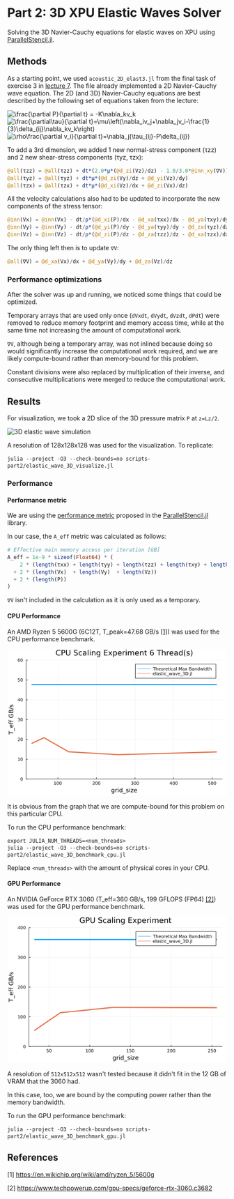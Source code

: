 # Part 2: 3D XPU Elastic Waves Solver
Solving the 3D Navier-Cauchy equations for elastic waves on XPU using [ParallelStencil.jl](https://github.com/omlins/ParallelStencil.jl).

## Methods
As a starting point, we used `acoustic_2D_elast3.jl` from the final task of exercise 3 in [lecture 7](https://eth-vaw-glaciology.github.io/course-101-0250-00/lecture7/#towards_stokes_flow_i_acoustic_to_elastic). The file already implemented a 2D Navier-Cauchy wave equation. The 2D (and 3D) Navier-Cauchy equations are best described by the following set of equations taken from the lecture:

<img src="https://latex.codecogs.com/svg.image?\frac{\partial&space;P}{\partial&space;t}&space;=&space;-K\nabla_kv_k&space;" title="\frac{\partial P}{\partial t} = -K\nabla_kv_k " />

<img src="https://latex.codecogs.com/svg.image?\frac{\partial\tau}{\partial&space;t}=\mu\left(\nabla_iv_j&plus;\nabla_jv_i-\frac{1}{3}\delta_{ij}\nabla_kv_k\right)" title="\frac{\partial\tau}{\partial t}=\mu\left(\nabla_iv_j+\nabla_jv_i-\frac{1}{3}\delta_{ij}\nabla_kv_k\right)" />

<img src="https://latex.codecogs.com/svg.image?\rho\frac{\partial&space;v_i}{\partial&space;t}=\nabla_j(\tau_{ij}-P\delta_{ij})" title="\rho\frac{\partial v_i}{\partial t}=\nabla_j(\tau_{ij}-P\delta_{ij})" />

To add a 3rd dimension, we added 1 new normal-stress component (τzz) and 2 new shear-stress components (τyz, τzx):
```julia
@all(τzz) = @all(τzz) + dt*(2.0*μ*(@d_zi(Vz)/dz) - 1.0/3.0*@inn_xy(∇V))
@all(τyz) = @all(τyz) + dt*μ*(@d_zi(Vy)/dz + @d_yi(Vz)/dy)
@all(τzx) = @all(τzx) + dt*μ*(@d_xi(Vz)/dx + @d_zi(Vx)/dz)

```
All the velocity calculations also had to be updated to incorporate the new components of the stress tensor:
``` julia
@inn(Vx) = @inn(Vx) - dt/ρ*(@d_xi(P)/dx - @d_xa(τxx)/dx - @d_ya(τxy)/dy - @d_za(τzx)/dz)
@inn(Vy) = @inn(Vy) - dt/ρ*(@d_yi(P)/dy - @d_ya(τyy)/dy - @d_za(τyz)/dz - @d_xa(τxy)/dx)
@inn(Vz) = @inn(Vz) - dt/ρ*(@d_zi(P)/dz - @d_za(τzz)/dz - @d_xa(τzx)/dx - @d_ya(τyz)/dy)
```
The only thing left then is to update `∇V`:
```julia
@all(∇V) = @d_xa(Vx)/dx + @d_ya(Vy)/dy + @d_za(Vz)/dz
```

### Performance optimizations

After the solver was up and running, we noticed some things that could be optimized.

Temporary arrays that are used only once (`dVxdt`, `dVydt`, `dVzdt`, `dPdt`) were removed to reduce memory footprint and memory access time, while at the same time not increasing the amount of computational work.

`∇V`, although being a temporary array, was not inlined because doing so would significantly increase the computational work required, and we are likely compute-bound rather than memory-bound for this problem.

Constant divisions were also replaced by multiplication of their inverse, and consecutive multiplications were merged to reduce the computational work.

## Results

For visualization, we took a 2D slice of the 3D pressure matrix `P` at `z=Lz/2`.

![3D elastic wave simulation](img/elastic_wave_3D.gif)

A resolution of 128x128x128 was used for the visualization. To replicate:

```
julia --project -O3 --check-bounds=no scripts-part2/elastic_wave_3D_visualize.jl
```

### Performance

#### Performance metric

We are using the [performance metric](https://github.com/omlins/ParallelStencil.jl#performance-metric) proposed in the [ParallelStencil.jl](https://github.com/omlins/ParallelStencil.jl) library.

In our case, the `A_eff` metric was calculated as follows:
```julia
# Effective main memory access per iteration [GB]
A_eff = 1e-9 * sizeof(Float64) * (
    2 * (length(τxx) + length(τyy) + length(τzz) + length(τxy) + length(τyz) + length(τzx))
  + 2 * (length(Vx)  + length(Vy)  + length(Vz))
  + 2 * (length(P))
)
```
`∇V` isn't included in the calculation as it is only used as a temporary.

#### CPU Performance

An AMD Ryzen 5 5600G (6C12T, T_peak=47.68 GB/s [[1]](#1)) was used for the CPU performance benchmark.

![3D elastic wave CPU benchmark](img/elastic_wave_3D_scaling_experiment_cpu_6threads.png)

It is obvious from the graph that we are compute-bound for this problem on this particular CPU.

To run the CPU performance benchmark:
```
export JULIA_NUM_THREADS=<num_threads>
julia --project -O3 --check-bounds=no scripts-part2/elastic_wave_3D_benchmark_cpu.jl
```
Replace `<num_threads>` with the amount of physical cores in your CPU.

#### GPU Performance

An NVIDIA GeForce RTX 3060 (T_eff=360 GB/s, 199 GFLOPS (FP64) [[2]](#2)) was used for the GPU performance benchmark.

![3D elastic wave GPU benchmark](img/elastic_wave_3D_scaling_experiment_gpu.png)

A resolution of `512x512x512` wasn't tested because it didn't fit in the 12 GB of VRAM that the 3060 had.

In this case, too, we are bound by the computing power rather than the memory bandwidth.

To run the GPU performance benchmark:

```
julia --project -O3 --check-bounds=no scripts-part2/elastic_wave_3D_benchmark_gpu.jl
```

## References

<a id="1">[1]</a> https://en.wikichip.org/wiki/amd/ryzen_5/5600g

<a id="2">[2]</a> https://www.techpowerup.com/gpu-specs/geforce-rtx-3060.c3682
